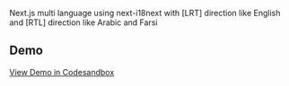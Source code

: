 Next.js multi language using next-i18next with [LRT] direction like English and [RTL] direction like Arabic and Farsi

## Demo 

<a href="https://codesandbox.io/s/github/RaoufGrera/nextjs-mutli-language-en-ar/tree/main/?file=/pages/_app.js">View Demo in Codesandbox</a>
